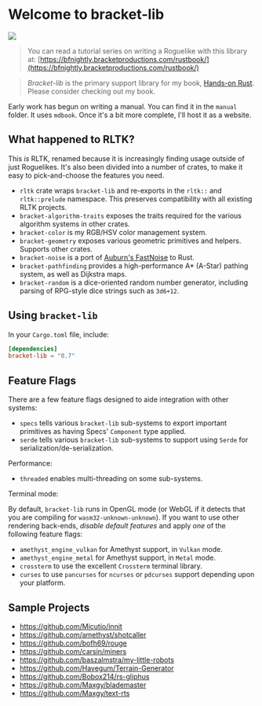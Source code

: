 # Welcome to bracket-lib

![](https://github.com/thebracket/bracket-lib/workflows/Rust/badge.svg)

> You can read a tutorial series on writing a Roguelike with this library at: [https://bfnightly.bracketproductions.com/rustbook/](https://bfnightly.bracketproductions.com/rustbook/)

> *Bracket-lib* is the primary support library for my book, [Hands-on Rust](https://hands-on-rust.com/). Please consider checking out my book.

Early work has begun on writing a manual. You can find it in the `manual` folder. It uses `mdbook`. Once it's a bit more complete, I'll host it as a website.

## What happened to RLTK?

This *is* RLTK, renamed because it is increasingly finding usage outside of just Roguelikes. It's also been divided into a number of crates, to make it easy to pick-and-choose the features you need.

* `rltk` crate wraps `bracket-lib` and re-exports in the `rltk::` and `rltk::prelude` namespace. This preserves compatibility with all existing RLTK projects.
* `bracket-algorithm-traits` exposes the traits required for the various algorithm systems in other crates.
* `bracket-color` is my RGB/HSV color management system.
* `bracket-geometry` exposes various geometric primitives and helpers. Supports other crates.
* `bracket-noise` is a port of [Auburn's FastNoise](https://github.com/Auburns/FastNoise) to Rust.
* `bracket-pathfinding` provides a high-performance A* (A-Star) pathing system, as well as Dijkstra maps.
* `bracket-random` is a dice-oriented random number generator, including parsing of RPG-style dice strings such as `3d6+12`.

## Using `bracket-lib`

In your `Cargo.toml` file, include:

```toml
[dependencies]
bracket-lib = "0.7"
```

## Feature Flags

There are a few feature flags designed to aide integration with other systems:

* `specs` tells various `bracket-lib` sub-systems to export important primitives as having Specs' `Component` type applied.
* `serde` tells various `bracket-lib` sub-systems to support using `Serde` for serialization/de-serialization.

Performance:

* `threaded` enables multi-threading on some sub-systems.

Terminal mode:

By default, `bracket-lib` runs in OpenGL mode (or WebGL if it detects that you are compiling for `wasm32-unknown-unknown`). If you want to use other rendering back-ends, *disable default features* and apply *one* of the following feature flags:

* `amethyst_engine_vulkan` for Amethyst support, in `Vulkan` mode.
* `amethyst_engine_metal` for Amethyst support, in `Metal` mode.
* `crossterm` to use the excellent `Crossterm` terminal library.
* `curses` to use `pancurses` for `ncurses` or `pdcurses` support depending upon your platform.

## Sample Projects

- https://github.com/Micutio/innit
- https://github.com/amethyst/shotcaller
- https://github.com/bofh69/rouge
- https://github.com/carsin/miners
- https://github.com/baszalmstra/my-little-robots
- https://github.com/Havegum/Terrain-Generator
- https://github.com/Bobox214/rs-gliphus
- https://github.com/Maxgy/blademaster
- https://github.com/Maxgy/text-rts
